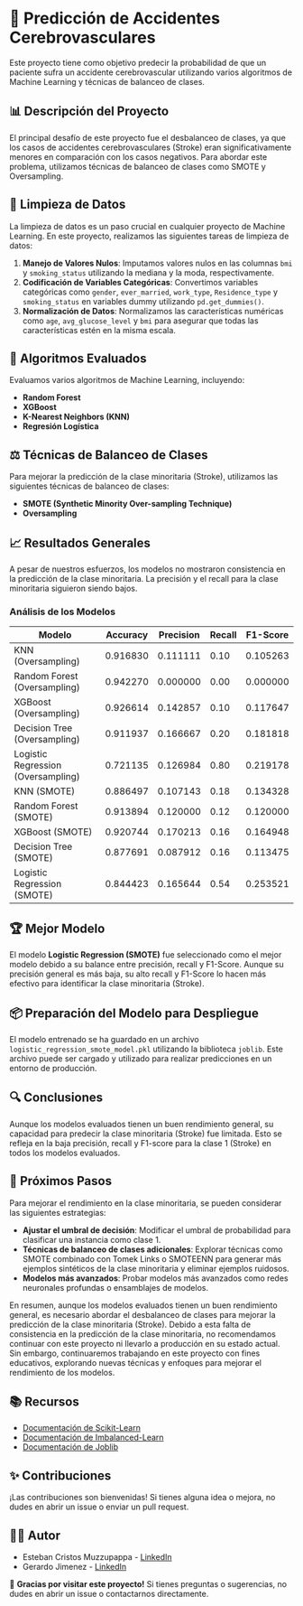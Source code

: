 # 🧠 Predicción de Accidentes Cerebrovasculares

Este proyecto tiene como objetivo predecir la probabilidad de que un paciente sufra un accidente cerebrovascular utilizando varios algoritmos de Machine Learning y técnicas de balanceo de clases.

## 📊 Descripción del Proyecto

El principal desafío de este proyecto fue el desbalanceo de clases, ya que los casos de accidentes cerebrovasculares (Stroke) eran significativamente menores en comparación con los casos negativos. Para abordar este problema, utilizamos técnicas de balanceo de clases como SMOTE y Oversampling.

## 🧹 Limpieza de Datos

La limpieza de datos es un paso crucial en cualquier proyecto de Machine Learning. En este proyecto, realizamos las siguientes tareas de limpieza de datos:

1. **Manejo de Valores Nulos**: Imputamos valores nulos en las columnas `bmi` y `smoking_status` utilizando la mediana y la moda, respectivamente.
2. **Codificación de Variables Categóricas**: Convertimos variables categóricas como `gender`, `ever_married`, `work_type`, `Residence_type` y `smoking_status` en variables dummy utilizando `pd.get_dummies()`.
3. **Normalización de Datos**: Normalizamos las características numéricas como `age`, `avg_glucose_level` y `bmi` para asegurar que todas las características estén en la misma escala.

## 🚀 Algoritmos Evaluados

Evaluamos varios algoritmos de Machine Learning, incluyendo:

- **Random Forest**
- **XGBoost**
- **K-Nearest Neighbors (KNN)**
- **Regresión Logística**

## ⚖️ Técnicas de Balanceo de Clases

Para mejorar la predicción de la clase minoritaria (Stroke), utilizamos las siguientes técnicas de balanceo de clases:

- **SMOTE (Synthetic Minority Over-sampling Technique)**
- **Oversampling**

## 📈 Resultados Generales

A pesar de nuestros esfuerzos, los modelos no mostraron consistencia en la predicción de la clase minoritaria. La precisión y el recall para la clase minoritaria siguieron siendo bajos.

### Análisis de los Modelos

| Modelo                                | Accuracy | Precision | Recall | F1-Score |
|---------------------------------------|----------|-----------|--------|----------|
| KNN (Oversampling)                    | 0.916830 | 0.111111  | 0.10   | 0.105263 |
| Random Forest (Oversampling)          | 0.942270 | 0.000000  | 0.00   | 0.000000 |
| XGBoost (Oversampling)                | 0.926614 | 0.142857  | 0.10   | 0.117647 |
| Decision Tree (Oversampling)          | 0.911937 | 0.166667  | 0.20   | 0.181818 |
| Logistic Regression (Oversampling)    | 0.721135 | 0.126984  | 0.80   | 0.219178 |
| KNN (SMOTE)                           | 0.886497 | 0.107143  | 0.18   | 0.134328 |
| Random Forest (SMOTE)                 | 0.913894 | 0.120000  | 0.12   | 0.120000 |
| XGBoost (SMOTE)                       | 0.920744 | 0.170213  | 0.16   | 0.164948 |
| Decision Tree (SMOTE)                 | 0.877691 | 0.087912  | 0.16   | 0.113475 |
| Logistic Regression (SMOTE)           | 0.844423 | 0.165644  | 0.54   | 0.253521 |

## 🏆 Mejor Modelo

El modelo **Logistic Regression (SMOTE)** fue seleccionado como el mejor modelo debido a su balance entre precisión, recall y F1-Score. Aunque su precisión general es más baja, su alto recall y F1-Score lo hacen más efectivo para identificar la clase minoritaria (Stroke).

## 📦 Preparación del Modelo para Despliegue

El modelo entrenado se ha guardado en un archivo `logistic_regression_smote_model.pkl` utilizando la biblioteca `joblib`. Este archivo puede ser cargado y utilizado para realizar predicciones en un entorno de producción.

## 🔍 Conclusiones

Aunque los modelos evaluados tienen un buen rendimiento general, su capacidad para predecir la clase minoritaria (Stroke) fue limitada. Esto se refleja en la baja precisión, recall y F1-score para la clase 1 (Stroke) en todos los modelos evaluados.

## 📅 Próximos Pasos

Para mejorar el rendimiento en la clase minoritaria, se pueden considerar las siguientes estrategias:

- **Ajustar el umbral de decisión**: Modificar el umbral de probabilidad para clasificar una instancia como clase 1.
- **Técnicas de balanceo de clases adicionales**: Explorar técnicas como SMOTE combinado con Tomek Links o SMOTEENN para generar más ejemplos sintéticos de la clase minoritaria y eliminar ejemplos ruidosos.
- **Modelos más avanzados**: Probar modelos más avanzados como redes neuronales profundas o ensamblajes de modelos.

En resumen, aunque los modelos evaluados tienen un buen rendimiento general, es necesario abordar el desbalanceo de clases para mejorar la predicción de la clase minoritaria (Stroke). Debido a esta falta de consistencia en la predicción de la clase minoritaria, no recomendamos continuar con este proyecto ni llevarlo a producción en su estado actual. Sin embargo, continuaremos trabajando en este proyecto con fines educativos, explorando nuevas técnicas y enfoques para mejorar el rendimiento de los modelos.

## 📚 Recursos

- [Documentación de Scikit-Learn](https://scikit-learn.org/stable/documentation.html)
- [Documentación de Imbalanced-Learn](https://imbalanced-learn.org/stable/)
- [Documentación de Joblib](https://joblib.readthedocs.io/en/latest/)

## ✨ Contribuciones

¡Las contribuciones son bienvenidas! Si tienes alguna idea o mejora, no dudes en abrir un issue o enviar un pull request.

## 👨‍💼 Autor

- Esteban Cristos Muzzupappa - [LinkedIn](https://www·linkedin·com/in/esteban-cristos-muzzupappa/)
- Gerardo Jimenez - [LinkedIn](https://www·linkedin·com/in/gerardo-jimenez/) 


👋 **Gracias por visitar este proyecto!** Si tienes preguntas o sugerencias, no dudes en abrir un issue o contactarnos directamente.